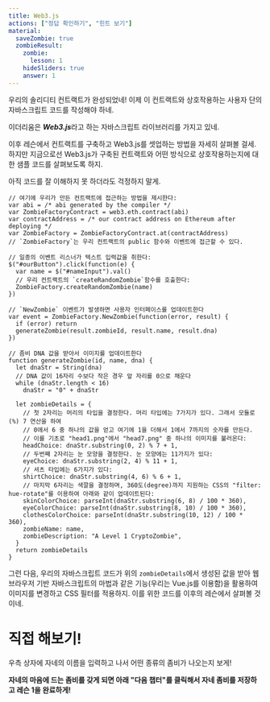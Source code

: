```yaml
---
title: Web3.js
actions: ["정답 확인하기", "힌트 보기"]
material:
  saveZombie: true
  zombieResult:
    zombie:
      lesson: 1
    hideSliders: true
    answer: 1
---
```


우리의 솔리디티 컨트랙트가 완성되었네! 이제 이 컨트랙트와 상호작용하는 사용자 단의 자바스크립트 코드를 작성해야 하네.

이더리움은 ***Web3.js***라고 하는 자바스크립트 라이브러리를 가지고 있네.

이후 레슨에서 컨트랙트를 구축하고 Web3.js를 셋업하는 방법을 자세히 살펴볼 걸세. 하지만 지금으로선 Web3.js가 구축된 컨트랙트와 어떤 방식으로 상호작용하는지에 대한 샘플 코드를 살펴보도록 하지.

아직 코드를 잘 이해하지 못 하더라도 걱정하지 말게.

```
// 여기에 우리가 만든 컨트랙트에 접근하는 방법을 제시한다:
var abi = /* abi generated by the compiler */
var ZombieFactoryContract = web3.eth.contract(abi)
var contractAddress = /* our contract address on Ethereum after deploying */
var ZombieFactory = ZombieFactoryContract.at(contractAddress)
// `ZombieFactory`는 우리 컨트랙트의 public 함수와 이벤트에 접근할 수 있다.

// 일종의 이벤트 리스너가 텍스트 입력값을 취한다:
$("#ourButton").click(function(e) {
  var name = $("#nameInput").val()
  // 우리 컨트랙트의 `createRandomZombie`함수를 호출한다:
  ZombieFactory.createRandomZombie(name)
})

// `NewZombie` 이벤트가 발생하면 사용자 인터페이스를 업데이트한다
var event = ZombieFactory.NewZombie(function(error, result) {
  if (error) return
  generateZombie(result.zombieId, result.name, result.dna)
})

// 좀비 DNA 값을 받아서 이미지를 업데이트한다
function generateZombie(id, name, dna) {
  let dnaStr = String(dna)
  // DNA 값이 16자리 수보다 작은 경우 앞 자리를 0으로 채운다
  while (dnaStr.length < 16)
    dnaStr = "0" + dnaStr

  let zombieDetails = {
    // 첫 2자리는 머리의 타입을 결정한다. 머리 타입에는 7가지가 있다. 그래서 모듈로(%) 7 연산을 하여
    // 0에서 6 중 하나의 값을 얻고 여기에 1을 더해서 1에서 7까지의 숫자를 만든다.
    // 이를 기초로 "head1.png"에서 "head7.png" 중 하나의 이미지를 불러온다:
    headChoice: dnaStr.substring(0, 2) % 7 + 1,
    // 두번째 2자리는 눈 모양을 결정한다. 눈 모양에는 11가지가 있다:
    eyeChoice: dnaStr.substring(2, 4) % 11 + 1,
    // 셔츠 타입에는 6가지가 있다:
    shirtChoice: dnaStr.substring(4, 6) % 6 + 1,
    // 마지막 6자리는 색깔을 결정하며, 360도(degree)까지 지원하는 CSS의 "filter: hue-rotate"를 이용하여 아래와 같이 업데이트된다:
    skinColorChoice: parseInt(dnaStr.substring(6, 8) / 100 * 360),
    eyeColorChoice: parseInt(dnaStr.substring(8, 10) / 100 * 360),
    clothesColorChoice: parseInt(dnaStr.substring(10, 12) / 100 * 360),
    zombieName: name,
    zombieDescription: "A Level 1 CryptoZombie",
  }
  return zombieDetails
}
```

그런 다음, 우리의 자바스크립트 코드가 위의 `zombieDetails`에서 생성된 값을 받아 웹 브라우저 기반 자바스크립트의 마법과 같은 기능(우리는 Vue.js를 이용함)을 활용하여 이미지를 변경하고 CSS 필터를 적용하지. 이를 위한 코드를 이후의 레슨에서 살펴볼 것이네.

# 직접 해보기!

우측 상자에 자네의 이름을 입력하고 나서 어떤 종류의 좀비가 나오는지 보게!

**자네의 마음에 드는 좀비를 갖게 되면 아래 "다음 챕터"를 클릭해서 자네 좀비를 저장하고 레슨 1을 완료하게!**

